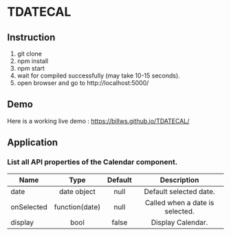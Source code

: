 # TDATECAL

## Instruction

1. git clone
2. npm install
3. npm start
4. wait for compiled successfully (may take 10-15 seconds).
5. open browser and go to http://localhost:5000/



## Demo

Here is a working live demo :  https://billws.github.io/TDATECAL/


## Application

### List all API properties of the Calendar component. 

| Name        | Type           | Default  | Description                     |
| ----------- |:--------------:| :-------:| :------------------------------:|
| date        | date object    | null     | Default selected date.          |
| onSelected  | function(date) | null     | Called when a date is selected. |
| display     | bool           | false    | Display Calendar.               |

